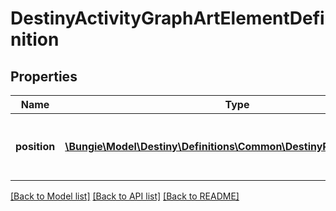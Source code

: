 # DestinyActivityGraphArtElementDefinition

## Properties
Name | Type | Description | Notes
------------ | ------------- | ------------- | -------------
**position** | [**\Bungie\Model\Destiny\Definitions\Common\DestinyPositionDefinition**](DestinyPositionDefinition.md) | The position on the map of the art element. | [optional] 

[[Back to Model list]](../README.md#documentation-for-models) [[Back to API list]](../README.md#documentation-for-api-endpoints) [[Back to README]](../README.md)



